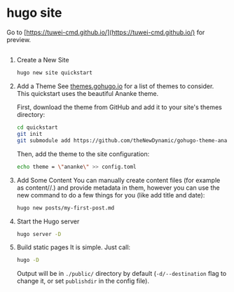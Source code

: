 # hugo site

Go to [https://tuwei-cmd.github.io/](https://tuwei-cmd.github.io/) for preview.

## 
1. Create a New Site
    ```sh
    hugo new site quickstart
    ```
2. Add a Theme
    See [themes.gohugo.io](https://themes.gohugo.io/) for a list of themes to consider. This quickstart uses the beautiful Ananke theme.

    First, download the theme from GitHub and add it to your site's themes directory:
    ```sh
    cd quickstart
    git init
    git submodule add https://github.com/theNewDynamic/gohugo-theme-ananke.git themes/ananke
    ```
    Then, add the theme to the site configuration:
    ```sh
    echo theme = \"ananke\" >> config.toml
    ```
3. Add Some Content
    You can manually create content files (for example as content/<CATEGORY>/<FILE>.<FORMAT>) and provide metadata in them, however you can use the new command to do a few things for you (like add title and date):
    ```sh
    hugo new posts/my-first-post.md
    ```
4. Start the Hugo server
    ```sh
    hugo server -D
    ```
5. Build static pages
    It is simple. Just call:
    ```sh
    hugo -D
    ```
    Output will be in `./public/` directory by default (`-d/--destination` flag to change it, or set `publishdir` in the config file).
